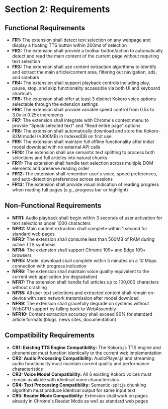# Section 2: Requirements

## Functional Requirements

- **FR1:** The extension shall detect text selection on any webpage and display a floating TTS button within 200ms of selection
- **FR2:** The extension shall provide a toolbar button/action to automatically detect and read the main content of the current page without requiring text selection
- **FR3:** The extension shall use content extraction algorithms to identify and extract the main article/content area, filtering out navigation, ads, and sidebars
- **FR4:** The extension shall support playback controls including play, pause, stop, and skip functionality accessible via both UI and keyboard shortcuts
- **FR5:** The extension shall offer at least 3 distinct Kokoro voice options selectable through the extension settings
- **FR6:** The extension shall provide variable speed control from 0.5x to 3.0x in 0.25x increments
- **FR7:** The extension shall integrate with Chrome's context menu to provide "Speak selected text" and "Read entire page" options
- **FR8:** The extension shall automatically download and store the Kokoro-82M model (≈300MB) in IndexedDB on first use
- **FR9:** The extension shall maintain full offline functionality after initial model download with no external API calls
- **FR10:** The extension shall use semantic text splitting to process both selections and full articles into natural chunks
- **FR11:** The extension shall handle text selection across multiple DOM elements and preserve reading order
- **FR12:** The extension shall remember user's voice, speed preferences, and auto-detection preferences across sessions
- **FR13:** The extension shall provide visual indication of reading progress when reading full pages (e.g., progress bar or highlight)

## Non-Functional Requirements

- **NFR1:** Audio playback shall begin within 3 seconds of user activation for text selections under 1000 characters
- **NFR2:** Main content extraction shall complete within 1 second for standard web pages
- **NFR3:** The extension shall consume less than 500MB of RAM during active TTS synthesis
- **NFR4:** The extension shall support Chrome 109+ and Edge 109+ browsers
- **NFR5:** Model download shall complete within 5 minutes on a 10 Mbps connection with progress indication
- **NFR6:** The extension shall maintain voice quality equivalent to the current web application (no degradation)
- **NFR7:** The extension shall handle full articles up to 100,000 characters without crashing
- **NFR8:** All user text selections and extracted content shall remain on-device with zero network transmission after model download
- **NFR9:** The extension shall gracefully degrade on systems without WebGPU support by falling back to WebAssembly
- **NFR10:** Content extraction accuracy shall exceed 90% for standard article formats (blogs, news sites, documentation)

## Compatibility Requirements

- **CR1: Existing TTS Engine Compatibility:** The Kokoro.js TTS engine and phonemizer must function identically to the current web implementation
- **CR2: Audio Processing Compatibility:** AudioPlayer.js and streaming audio functionality must maintain current quality and performance characteristics
- **CR3: Voice Model Compatibility:** All 6 existing Kokoro voices must remain available with identical voice characteristics
- **CR4: Text Processing Compatibility:** Semantic-split.js chunking algorithm must produce identical output for same input text
- **CR5: Reader Mode Compatibility:** Extension shall work on pages already in Chrome's Reader Mode as well as standard web pages
